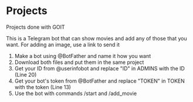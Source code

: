 # Projects
Projects done with GOIT

This is a Telegram bot that can show movies and add any of those that you want.
For adding an image, use a link to send it

1. Make a bot using @BotFather and name it how you want
2. Download both files and put them in the same project
3. Get your ID from @userinfobot and replace "ID" in ADMINS with the ID (Line 20)
4. Get your bot's token from @BotFather and replace "TOKEN" in TOKEN with the token (Line 13)
5. Use the bot with commands /start and /add_movie
